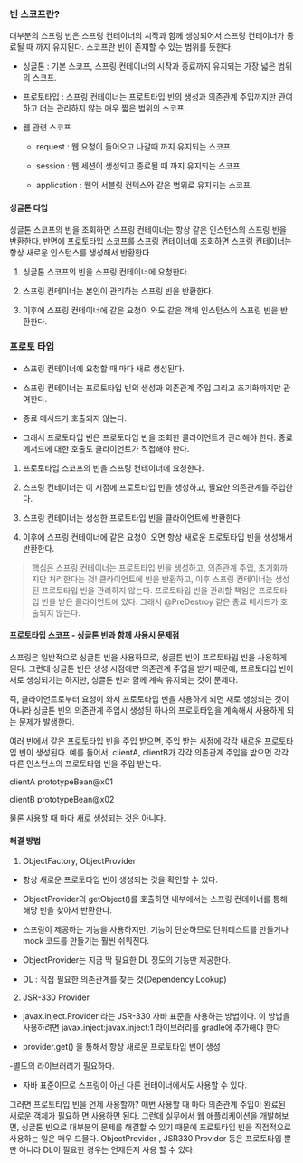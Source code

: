 ### 빈 스코프란?

대부분의 스프링 빈은 스프링 컨테이너의 시작과 함께 생성되어서 스프링 컨테이너가 종료될 때 까지 유지된다. 스코프란 빈이 존재할 수 있는 범위를 뜻한다.

- 싱글톤 : 기본 스코프, 스프링 컨테이너의 시작과 종료까지 유지되는 가장 넓은 범위의 스코프.

- 프로토타입 : 스프링 컨테이너는 프로토타입 빈의 생성과 의존관계 주입까지만 관여하고 더는 관리하지 않는 매우 짧은 범위의 스코프.

- 웹 관련 스코프

    - request : 웹 요청이 들어오고 나갈때 까지 유지되는 스코프.
    
    - session : 웹 세션이 생성되고 종료될 때 까지 유지되는 스코프.
    
    - application : 웹의 서블릿 컨텍스와 같은 범위로 유지되는 스코프.
    
#### 싱글톤 타입

싱글톤 스코프의 빈을 조회하면 스프링 컨테이너는 항상 같은 인스턴스의 스프링 빈을 반환한다. 반면에 프로토타입 스코프를 스프링 컨테이너에 조회하면
스프링 컨테이너는 항상 새로운 인스턴스를 생성해서 반환한다.

1. 싱글톤 스코프의 빈을 스프링 컨테이너에 요청한다.

2. 스프링 컨테이너는 본인이 관리하는 스프링 빈을 반환한다.

3. 이후에 스프링 컨테이너에 같은 요청이 와도 같은 객체 인스턴스의 스프링 빈을 반환한다.

### 프로토 타입

- 스프링 컨테이너에 요청할 때 마다 새로 생성된다.

- 스프링 컨테이너는 프로토타입 빈의 생성과 의존관계 주입 그리고 초기화까지만 관여한다.

- 종료 메서드가 호출되지 않는다.

- 그래서 프로토타입 빈은 프로토타입 빈을 조회한 클라이언트가 관리해야 한다. 종료 메서드에 대한 호출도 클라이언트가 직접해야 한다.

1. 프로토타입 스코프의 빈을 스프링 컨테이너에 요청한다.

2. 스프링 컨테이너는 이 시점에 프로토타입 빈을 생성하고, 필요한 의존관계를 주입한다.

3. 스프링 컨테이너는 생성한 프로토타입 빈을 클라이언트에 반환한다.

4. 이후에 스프링 컨테이너에 같은 요청이 오면 항상 새로운 프로토타입 빈을 생성해서 반환한다.

> 핵심은 스프링 컨테이너는 프로토타입 빈을 생성하고, 의존관계 주입, 초기화까지만 처리한다는 것! 
> 클라이언트에 빈을 반환하고, 이후 스프링 컨테이너는 생성된 프로토타입 빈을 관리하지 않는다. 프로토타입 빈을 관리할 책임은 프로토타입 빈을 받은 클라이언트에 있다. 그래서 @PreDestroy 같은 종료 메서드가 호출되지 않는다.

#### 프로토타입 스코프 - 싱글톤 빈과 함께 사용시 문제점

스프링은 일반적으로 싱글톤 빈을 사용하므로, 싱글톤 빈이 프로토타입 빈을 사용하게 된다. 그런데 싱글톤 빈은 생성 시점에만 의존관계
주입을 받기 때문에, 프로토타입 빈이 새로 생성되기는 하지만, 싱글톤 빈과 함께 계속 유지되는 것이 문제다.

즉, 클라이언트로부터 요청이 와서 프로토타입 빈을 사용하게 되면 새로 생성되는 것이 아니라 싱글톤 빈의 의존관계 주입시 생성된 하나의 프로토타입을 계속해서 사용하게 되는 문제가 발생한다.

여러 빈에서 같은 프로토타입 빈을 주입 받으면, 주입 받는 시점에 각각 새로운 프로토타입 빈이 생성된다.
예를 들어서, clientA, clientB가 각각 의존관계 주입을 받으면 각각 다른 인스턴스의 프로토타입 빈을 주입 받는다.

clientA prototypeBean@x01

clientB prototypeBean@x02

물론 사용할 때 마다 새로 생성되는 것은 아니다.

#### 해결 방법

1. ObjectFactory, ObjectProvider

- 항상 새로운 프로토타입 빈이 생성되는 것을 확인할 수 있다.

- ObjectProvider의 getObject()를 호출하면 내부에서는 스프링 컨테이너를 통해 해당 빈을 찾아서 반환한다.

- 스프링이 제공하는 기능을 사용하지만, 기능이 단순하므로 단위테스트를 만들거나 mock 코드를 만들기는 훨씬 쉬워진다.

- ObjectProvider는 지금 딱 필요한 DL 정도의 기능만 제공한다.

* DL : 직접 필요한 의존관계를 찾는 것(Dependency Lookup)

2. JSR-330 Provider

- javax.inject.Provider 라는 JSR-330 자바 표준을 사용하는 방법이다.
이 방법을 사용하려면 javax.inject:javax.inject:1 라이브러리를 gradle에 추가해야 한다

- provider.get() 을 통해서 항상 새로운 프로토타입 빈이 생성

-별도의 라이브러리가 필요하다.

- 자바 표준이므로 스프링이 아닌 다른 컨테이너에서도 사용할 수 있다.

그러면 프로토타입 빈을 언제 사용할까? 매번 사용할 때 마다 의존관계 주입이 완료된 새로운 객체가 필요하 면 사용하면 된다. 그런데 실무에서 웹 애플리케이션을 개발해보면, 싱글톤 빈으로 대부분의 문제를 해결할 수 있기 때문에 프로토타입 빈을 직접적으로 사용하는 일은 매우 드물다.
ObjectProvider , JSR330 Provider 등은 프로토타입 뿐만 아니라 DL이 필요한 경우는 언제든지 사용 할 수 있다.